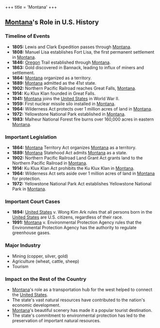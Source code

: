 +++
 title = 'Montana'
+++
## [Montana](./../montana/)'s Role in U.S. History

### Timeline of Events

* **1805:** Lewis and Clark Expedition passes through [Montana](./../montana/).
* **1808:** Manuel Lisa establishes Fort Lisa, the first permanent settlement in [Montana](./../montana/).
* **1846:** [Oregon](./../oregon/) Trail established through [Montana](./../montana/).
* **1863:** Gold discovered in Bannack, leading to influx of miners and settlement.
* **1864:** [Montana](./../montana/) organized as a territory.
* **1889:** [Montana](./../montana/) admitted as the 41st state.
* **1902:** Northern Pacific Railroad reaches Great Falls, [Montana](./../montana/).
* **1914:** Ku Klux Klan founded in Great Falls.
* **1941:** [Montana](./../montana/) joins the [United States](./../united-states/) in World War II.
* **1959:** First nuclear missile silo installed in [Montana](./../montana/).
* **1964:** Wilderness Act protects over 1 million acres of land in [Montana](./../montana/).
* **1972:** Yellowstone National Park established in [Montana](./../montana/).
* **1983:** Malheur National Forest fire burns over 160,000 acres in eastern [Montana](./../montana/).

### Important Legislation

* **1864:** [Montana](./../montana/) Territory Act organizes [Montana](./../montana/) as a territory.
* **1889:** [Montana](./../montana/) Statehood Act admits [Montana](./../montana/) as a state.
* **1902:** Northern Pacific Railroad Land Grant Act grants land to the Northern Pacific Railroad in [Montana](./../montana/).
* **1914:** Ku Klux Klan Act prohibits the Ku Klux Klan in [Montana](./../montana/).
* **1964:** Wilderness Act sets aside over 1 million acres of land in [Montana](./../montana/) for protection.
* **1972:** Yellowstone National Park Act establishes Yellowstone National Park in [Montana](./../montana/).

### Important Court Cases

* **1894:** [United States](./../united-states/) v. Wong Kim Ark rules that all persons born in the [United States](./../united-states/) are U.S. citizens, regardless of their race.
* **1991:** [Montana](./../montana/) v. Environmental Protection Agency rules that the Environmental Protection Agency has the authority to regulate greenhouse gases.

### Major Industry

* Mining (copper, silver, gold)
* Agriculture (wheat, cattle, sheep)
* Tourism

### Impact on the Rest of the Country

* [Montana](./../montana/)'s role as a transportation hub for the west helped to connect the [United States](./../united-states/).
* The state's vast natural resources have contributed to the nation's economic development.
* [Montana](./../montana/)'s beautiful scenery has made it a popular tourist destination.
* The state's commitment to environmental protection has led to the preservation of important natural resources.